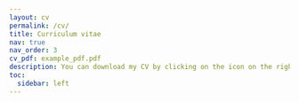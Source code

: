 ```yaml
---
layout: cv
permalink: /cv/
title: Curriculum vitae
nav: true
nav_order: 3
cv_pdf: example_pdf.pdf
description: You can download my CV by clicking on the icon on the right. A short summary is below.
toc:
  sidebar: left
---
```


